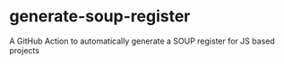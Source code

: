 # generate-soup-register
A GitHub Action to automatically generate a SOUP register for JS based projects
